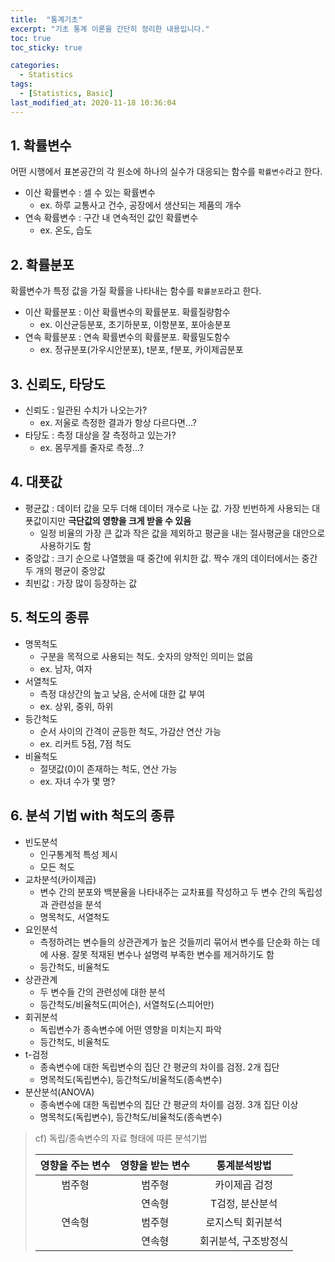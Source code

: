 ```yaml
---
title:  "통계기초"
excerpt: "기초 통계 이론을 간단히 정리한 내용입니다."
toc: true
toc_sticky: true

categories:
  - Statistics
tags:
  - [Statistics, Basic]
last_modified_at: 2020-11-18 10:36:04
---
```


## 1. 확률변수  

어떤 시행에서 표본공간의 각 원소에 하나의 실수가 대응되는 함수를 `확률변수`라고 한다.  

- 이산 확률변수 : 셀 수 있는 확률변수
  - ex. 하루 교통사고 건수, 공장에서 생산되는 제품의 개수
- 연속 확률변수 : 구간 내 연속적인 값인 확률변수
  - ex. 온도, 습도

## 2. 확률분포  

확률변수가 특정 값을 가질 확률을 나타내는 함수를 `확률분포`라고 한다.  

- 이산 확률분포 : 이산 확률변수의 확률분포. 확률질량함수
  - ex. 이산균등분포, 초기하분포, 이항분포, 포아송분포
- 연속 확률분포 : 연속 확률변수의 확률분포. 확률밀도함수
  - ex. 정규분포(가우시안분포), t분포, f분포, 카이제곱분포

## 3. 신뢰도, 타당도
- 신뢰도 : 일관된 수치가 나오는가?
  - ex. 저울로 측정한 결과가 항상 다르다면...?
- 타당도 : 측정 대상을 잘 측정하고 있는가?
  - ex. 몸무게를 줄자로 측정...?

## 4. 대푯값
- 평균값 : 데이터 값을 모두 더해 데이터 개수로 나눈 값. 가장 빈번하게 사용되는 대푯값이지만 **극단값의 영향을 크게 받을 수 있음**
  - 일정 비율의 가장 큰 값과 작은 값을 제외하고 평균을 내는 절사평균을 대안으로 사용하기도 함
- 중앙값 : 크기 순으로 나열했을 때 중간에 위치한 값. 짝수 개의 데이터에서는 중간 두 개의 평균이 중앙값
- 최빈값 : 가장 많이 등장하는 값

## 5. 척도의 종류
- 명목척도
  - 구분을 목적으로 사용되는 척도. 숫자의 양적인 의미는 없음
  - ex. 남자, 여자
- 서열척도
  - 측정 대상간의 높고 낮음, 순서에 대한 값 부여
  - ex. 상위, 중위, 하위
- 등간척도
  - 순서 사이의 간격이 균등한 척도, 가감산 연산 가능
  - ex. 리커트 5점, 7점 척도
- 비율척도
  - 절댓값(0)이 존재하는 척도, 연산 가능
  - ex. 자녀 수가 몇 명?

## 6. 분석 기법 with 척도의 종류
- 빈도분석
  - 인구통계적 특성 제시
  - 모든 척도
- 교차분석(카이제곱)
  - 변수 간의 분포와 백분율을 나타내주는 교차표를 작성하고 두 변수 간의 독립성과 관련성을 분석
  - 명목척도, 서열척도
- 요인분석
  - 측정하려는 변수들의 상관관계가 높은 것들끼리 묶어서 변수를 단순화 하는 데에 사용. 잘못 적재된 변수나 설명력 부족한 변수를 제거하기도 함
  - 등간척도, 비율척도
- 상관관계
  - 두 변수들 간의 관련성에 대한 분석
  - 등간척도/비율척도(피어슨), 서열척도(스피어만)
- 회귀분석
  - 독립변수가 종속변수에 어떤 영향을 미치는지 파악
  - 등간척도, 비율척도
- t-검정
  - 종속변수에 대한 독립변수의 집단 간 평균의 차이를 검정. 2개 집단
  - 명목척도(독립변수), 등간척도/비율척도(종속변수)
- 분산분석(ANOVA)
  - 종속변수에 대한 독립변수의 집단 간 평균의 차이를 검정. 3개 집단 이상
  - 명목척도(독립변수), 등간척도/비율척도(종속변수)  

> cf) 독립/종속변수의 자료 형태에 따른 분석기법  
>
> |영향을 주는 변수|영향을 받는 변수|통계분석방법|
> |:-------------:|:--------------:|:---------:|
> |범주형|범주형|카이제곱 검정|
> |      |연속형|T검정, 분산분석|
> |연속형|범주형|로지스틱 회귀분석|
> |     |연속형|회귀분석, 구조방정식|  





